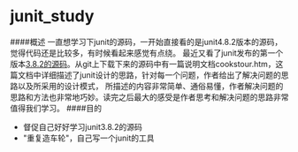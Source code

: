 # junit_study
####概述
一直想学习下junit的源码，一开始直接看的是junit4.8.2版本的源码，觉得代码还是比较多，有时候看起来感觉有点绕。
最近又看了junit发布的第一个版本[3.8.2的源码](https://github.com/junit-team/junit4/releases/tag/r3.8.2)。从git上下载下来的源码中有一篇说明文档cookstour.htm，这篇文档中详细描述了junit设计的思路，针对每一个问题，作者给出了解决问题的思路以及所采用的设计模式，
所描述的内容非常简单、通俗易懂，作者解决问题的思路和方法也非常地巧妙。读完之后最大的感受是作者思考和解决问题的思路非常值得我们学习。
####目的
* 督促自己好好学习junit3.8.2的源码
* "重复造车轮"，自己写一个junit的工具
